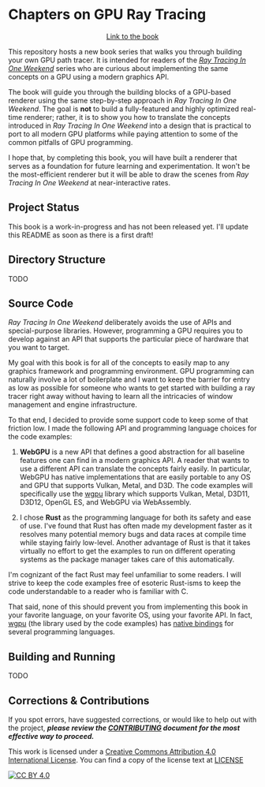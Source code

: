 Chapters on GPU Ray Tracing
====================================================================================================

<div align="center">

[Link to the book](./book/MovingToTheGPU.html)

</div>

This repository hosts a new book series that walks you through building your own GPU path tracer. It
is intended for readers of the [_Ray Tracing In One Weekend_](https://raytracing.github.io/) series
who are curious about implementing the same concepts on a GPU using a modern graphics API.

The book will guide you through the building blocks of a GPU-based renderer using the same
step-by-step approach in _Ray Tracing In One Weekend_. The goal is **not** to build a
fully-featured and highly optimized real-time renderer; rather, it is to show you how to translate
the concepts introduced in _Ray Tracing In One Weekend_ into a design that is practical to port to
all modern GPU platforms while paying attention to some of the common pitfalls of GPU programming.

I hope that, by completing this book, you will have built a renderer that serves as a foundation
for future learning and experimentation. It won't be the most-efficient renderer but it will be able
to draw the scenes from _Ray Tracing In One Weekend_ at near-interactive rates.

Project Status
--------------
This book is a work-in-progress and has not been released yet. I'll update this README as soon as
there is a first draft!

Directory Structure
-------------------
TODO

Source Code
-----------
_Ray Tracing In One Weekend_ deliberately avoids the use of APIs and special-purpose libraries.
However, programming a GPU requires you to develop against an API that supports the particular piece
of hardware that you want to target.

My goal with this book is for all of the concepts to easily map to any graphics framework and
programming environment. GPU programming can naturally involve a lot of boilerplate and I want to
keep the barrier for entry as low as possible for someone who wants to get started with building a
ray tracer right away without having to learn all the intricacies of window management and engine
infrastructure.

To that end, I decided to provide some support code to keep some of that friction low. I made the
following API and programming language choices for the code examples:

1. **WebGPU** is a new API that defines a good abstraction for all baseline features one can find in
   a modern graphics API. A reader that wants to use a different API can translate the concepts
   fairly easily. In particular, WebGPU has native implementations that are easily portable to any
   OS and GPU that supports Vulkan, Metal, and D3D. The code examples will specifically use the
   [wgpu](https://github.com/gfx-rs/wgpu) library which supports Vulkan, Metal, D3D11, D3D12,
   OpenGL ES, and WebGPU via WebAssembly.

2. I chose **Rust** as the programming language for both its safety and ease of use. I've found that
   Rust has often made my development faster as it resolves many potential memory bugs and data
   races at compile time while staying fairly low-level. Another advantage of Rust is that it takes
   virtually no effort to get the examples to run on different operating systems as the package
   manager takes care of this automatically.

I'm cognizant of the fact Rust may feel unfamiliar to some readers. I will strive to keep the code
examples free of esoteric Rust-isms to keep the code understandable to a reader who is familiar with
C.

That said, none of this should prevent you from implementing this book in your favorite language, on
your favorite OS, using your favorite API. In fact, [wgpu](https://github.com/gfx-rs/wgpu/) (the
library used by the code examples) has
[native bindings](https://github.com/gfx-rs/wgpu-native#bindings) for several programming languages.

Building and Running
--------------------
TODO

Corrections & Contributions
----------------------------
If you spot errors, have suggested corrections, or would like to help out with the project,
_**please review the [CONTRIBUTING][] document for the most effective way to proceed.**_

This work  is licensed under a
[Creative Commons Attribution 4.0 International License][cc-by]. You can find a copy of the license
text at [LICENSE][]

[![CC BY 4.0][cc-by-image]][cc-by]

[CONTRIBUTING]: CONTRIBUTING.md
[LICENSE]: LICENSE
[cc-by]: http://creativecommons.org/licenses/by/4.0/
[cc-by-image]: https://i.creativecommons.org/l/by/4.0/88x31.png
[cc-by-shield]: https://img.shields.io/badge/License-CC%20BY%204.0-lightgrey.svg
